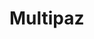 <!-- placeholder file -- do not edit -->
<!-- will be replaced by the CI upon deployment -->

# Multipaz